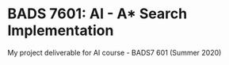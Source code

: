 # BADS 7601: AI - A* Search Implementation
My project deliverable for AI course - BADS7 601 (Summer 2020)
